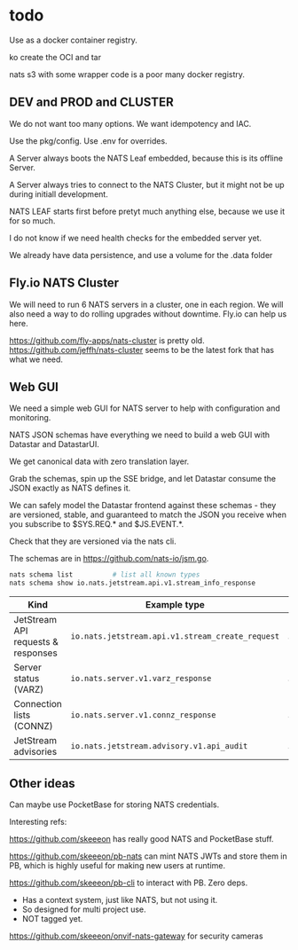 # todo


Use as a docker container registry.

ko create the OCI and tar 

nats s3 with some wrapper code is a poor many docker registry.


## DEV and PROD and CLUSTER


We do not want too many options. We want idempotency and IAC.

Use the pkg/config. Use .env for overrides.

A Server always boots the NATS Leaf embedded, because this is its offline Server.

A Server always tries to connect to the NATS Cluster, but it might not be up during initiall development. 


NATS LEAF starts first before pretyt much anything else, because we use it for so much.

I do not know if we need health checks for the embedded server yet.

We already have data persistence, and use a volume for the .data folder

## Fly.io NATS Cluster

We will need to run 6 NATS servers in a cluster, one in each region. We will also need a way to do rolling upgrades without downtime. Fly.io can help us here.

https://github.com/fly-apps/nats-cluster is pretty old. 
https://github.com/jeffh/nats-cluster seems to be the latest fork that has what we need. 

## Web GUI

We need a simple web GUI for NATS server to help with configuration and monitoring.

NATS JSON schemas have everything we need to build a web GUI with Datastar and DatastarUI.

We get canonical data with zero translation layer.

Grab the schemas, spin up the SSE bridge, and let Datastar consume the JSON exactly as NATS defines it.

We can safely model the Datastar frontend against these schemas - they are versioned, stable, and guaranteed to match the JSON you receive when you subscribe to $SYS.REQ.* and $JS.EVENT.*.

Check that they are versioned via the nats cli.

The schemas are in https://github.com/nats-io/jsm.go.

```sh
nats schema list          # list all known types  
nats schema show io.nats.jetstream.api.v1.stream_info_response
```


| Kind                               | Example type                                     | Schema URI                                      |
| ---------------------------------- | ------------------------------------------------ | ----------------------------------------------- |
| JetStream API requests & responses | `io.nats.jetstream.api.v1.stream_create_request` | `…/jetstream/api/v1/stream_create_request.json` |
| Server status (VARZ)               | `io.nats.server.v1.varz_response`                | `…/server/v1/varz_response.json`                |
| Connection lists (CONNZ)           | `io.nats.server.v1.connz_response`               | `…/server/v1/connz_response.json`               |
| JetStream advisories               | `io.nats.jetstream.advisory.v1.api_audit`        | `…/jetstream/advisory/v1/api_audit.json`        |




## Other ideas

Can maybe use PocketBase for storing NATS credentials.

Interesting refs:

https://github.com/skeeeon has really good NATS and PocketBase stuff.

https://github.com/skeeeon/pb-nats can mint NATS JWTs and store them in PB, which is highly useful for making new users at runtime.

https://github.com/skeeeon/pb-cli to interact with PB. Zero deps.
- Has a context system, just like NATS, but not using it.
- So designed for multi project use.
- NOT tagged yet.

https://github.com/skeeeon/onvif-nats-gateway for security cameras

